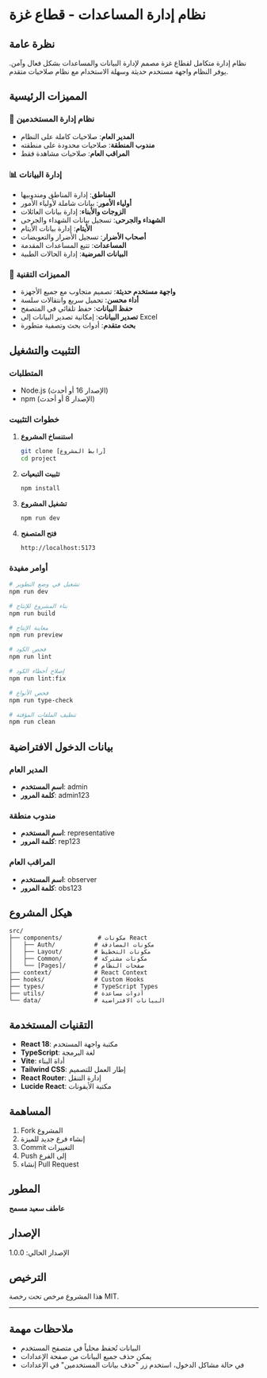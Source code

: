 # نظام إدارة المساعدات - قطاع غزة

## نظرة عامة

نظام إدارة متكامل لقطاع غزة مصمم لإدارة البيانات والمساعدات بشكل فعال وآمن. يوفر النظام واجهة مستخدم حديثة وسهلة الاستخدام مع نظام صلاحيات متقدم.

## المميزات الرئيسية

### 🔐 نظام إدارة المستخدمين
- **المدير العام**: صلاحيات كاملة على النظام
- **مندوب المنطقة**: صلاحيات محدودة على منطقته
- **المراقب العام**: صلاحيات مشاهدة فقط

### 📊 إدارة البيانات
- **المناطق**: إدارة المناطق ومندوبيها
- **أولياء الأمور**: بيانات شاملة لأولياء الأمور
- **الزوجات والأبناء**: إدارة بيانات العائلات
- **الشهداء والجرحى**: تسجيل بيانات الشهداء والجرحى
- **الأيتام**: إدارة بيانات الأيتام
- **أصحاب الأضرار**: تسجيل الأضرار والتعويضات
- **المساعدات**: تتبع المساعدات المقدمة
- **البيانات المرضية**: إدارة الحالات الطبية

### 🎯 المميزات التقنية
- **واجهة مستخدم حديثة**: تصميم متجاوب مع جميع الأجهزة
- **أداء محسن**: تحميل سريع وانتقالات سلسة
- **حفظ البيانات**: حفظ تلقائي في المتصفح
- **تصدير البيانات**: إمكانية تصدير البيانات إلى Excel
- **بحث متقدم**: أدوات بحث وتصفية متطورة

## التثبيت والتشغيل

### المتطلبات
- Node.js (الإصدار 16 أو أحدث)
- npm (الإصدار 8 أو أحدث)

### خطوات التثبيت

1. **استنساخ المشروع**
   ```bash
   git clone [رابط المشروع]
   cd project
   ```

2. **تثبيت التبعيات**
   ```bash
   npm install
   ```

3. **تشغيل المشروع**
   ```bash
   npm run dev
   ```

4. **فتح المتصفح**
   ```
   http://localhost:5173
   ```

### أوامر مفيدة

```bash
# تشغيل في وضع التطوير
npm run dev

# بناء المشروع للإنتاج
npm run build

# معاينة الإنتاج
npm run preview

# فحص الكود
npm run lint

# إصلاح أخطاء الكود
npm run lint:fix

# فحص الأنواع
npm run type-check

# تنظيف الملفات المؤقتة
npm run clean
```

## بيانات الدخول الافتراضية

### المدير العام
- **اسم المستخدم**: admin
- **كلمة المرور**: admin123

### مندوب منطقة
- **اسم المستخدم**: representative
- **كلمة المرور**: rep123

### المراقب العام
- **اسم المستخدم**: observer
- **كلمة المرور**: obs123

## هيكل المشروع

```
src/
├── components/          # مكونات React
│   ├── Auth/           # مكونات المصادقة
│   ├── Layout/         # مكونات التخطيط
│   ├── Common/         # مكونات مشتركة
│   └── [Pages]/        # صفحات النظام
├── context/            # React Context
├── hooks/              # Custom Hooks
├── types/              # TypeScript Types
├── utils/              # أدوات مساعدة
└── data/               # البيانات الافتراضية
```

## التقنيات المستخدمة

- **React 18**: مكتبة واجهة المستخدم
- **TypeScript**: لغة البرمجة
- **Vite**: أداة البناء
- **Tailwind CSS**: إطار العمل للتصميم
- **React Router**: إدارة التنقل
- **Lucide React**: مكتبة الأيقونات

## المساهمة

1. Fork المشروع
2. إنشاء فرع جديد للميزة
3. Commit التغييرات
4. Push إلى الفرع
5. إنشاء Pull Request

## المطور

**عاطف سعيد مسمح**

## الإصدار

الإصدار الحالي: 1.0.0

## الترخيص

هذا المشروع مرخص تحت رخصة MIT.

---

## ملاحظات مهمة

- البيانات تُحفظ محلياً في متصفح المستخدم
- يمكن حذف جميع البيانات من صفحة الإعدادات
- في حالة مشاكل الدخول، استخدم زر "حذف بيانات المستخدمين" في الإعدادات 